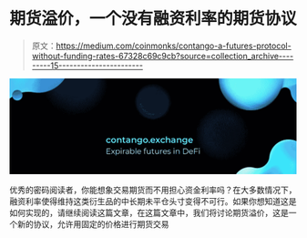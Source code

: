 # 期货溢价，一个没有融资利率的期货协议

> 原文：<https://medium.com/coinmonks/contango-a-futures-protocol-without-funding-rates-67328c69c9cb?source=collection_archive---------15----------------------->

![](img/3bb9d3f94b74c43983d49ea97e788cf7.png)

优秀的密码阅读者，你能想象交易期货而不用担心资金利率吗？在大多数情况下，融资利率使得维持这类衍生品的中长期未平仓头寸变得不可行。如果你想知道这是如何实现的，请继续阅读这篇文章，在这篇文章中，我们将讨论期货溢价，这是一个新的协议，允许用固定的价格进行期货交易